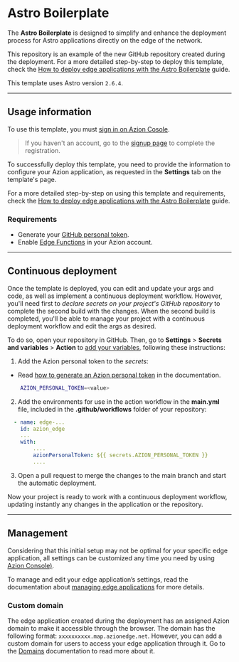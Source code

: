 # Astro Boilerplate

The **Astro Boilerplate** is designed to simplify and enhance the deployment process for Astro applications directly on the edge of the network.

This repository is an example of the new GitHub repository created during the deployment. For a more detailed step-by-step to deploy this template, check the [How to deploy edge applications with the Astro Boilerplate](https://www.azion.com/en/documentation/products/guides/astro-boilerplate/) guide.

This template uses Astro version `2.6.4`.

---

## Usage information

To use this template, you must [sign in on Azion Cosole](https://console.azion.com/login).

> If you haven't an account, go to the [signup page](https://console.azion.com/signup) to complete the registration.

To successfully deploy this template, you need to provide the information to configure your Azion application, as requested in the **Settings** tab on the template's page.

For a more detailed step-by-step on using this template and requirements, check the [How to deploy edge applications with the Astro Boilerplate](https://www.azion.com/en/documentation/products/guides/astro-boilerplate/) guide.

### Requirements

- Generate your [GitHub personal token](https://docs.github.com/en/authentication/keeping-your-account-and-data-secure/managing-your-personal-access-tokens#creating-a-personal-access-token-classic).
- Enable [Edge Functions](https://www.azion.com/en/documentation/products/guides/billing-and-subscriptions/) in your Azion account.

---

## Continuous deployment

Once the template is deployed, you can edit and update your args and code, as well as implement a continuous deployment workflow. However, you'll need first to *declare secrets on your project's GitHub repository* to complete the second build with the changes. When the second build is completed, you'll be able to manage your project with a continuous deployment workflow and edit the args as desired.

To do so, open your repository in GitHub. Then, go to **Settings** > **Secrets and variables** > **Action** to [add your variables](https://docs.github.com/en/actions/security-guides/encrypted-secrets), following these instructions:

1. Add the Azion personal token to the *secrets*:
- Read [how to generate an Azion personal token](https://www.azion.com/en/documentation/products/guides/personal-tokens/) in the documentation.

```bash
    AZION_PERSONAL_TOKEN=<value>
```

2. Add the environments for use in the action workflow in the **main.yml** file, included in the **.github/workflows** folder of your repository:

```yml
  - name: edge-...
    id: azion_edge
    ...
    with:
        ....
        azionPersonalToken: ${{ secrets.AZION_PERSONAL_TOKEN }}
        ....

```

3. Open a pull request to merge the changes to the main branch and start the automatic deployment.

Now your project is ready to work with a continuous deployment workflow, updating instantly any changes in the application or the repository. 

---

## Management

Considering that this initial setup may not be optimal for your specific edge application, all settings can be customized any time you need by using [Azion Console)](https://console.azion.com/).

To manage and edit your edge application’s settings, read the documentation about [managing edge applications](https://www.azion.com/en/documentation/products/edge-application/first-steps/) for more details.

### Custom domain

The edge application created during the deployment has an assigned Azion domain to make it accessible through the browser. The domain has the following format: `xxxxxxxxxx.map.azionedge.net`. However, you can add a custom domain for users to access your edge application through it. Go to the [Domains](https://www.azion.com/en/documentation/products/guides/configure-a-domain/) documentation to read more about it.

